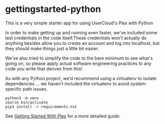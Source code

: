 # gettingstarted-python

This is a very simple starter app for using UserCloud's Plex with Python

In order to make getting up and running even faster, we've included some test credentials in the code itself.These credentials won't actually do anything besides allow you to create an account and log into localhost, but
they should make things just a little bit easier.

We've also tried to simplify the code to the bare minimum to see what's going on, so please apply actual software
engineering practices to any code you write that derives from this!

As with any Python project, we'd recommend using a virtualenv to isolate dependencies ... we haven't included the virtualenv to avoid system-specific path issues.

```
python3 -m venv .
source bin/activate
pip3 install -r requirements.txt
```

See [Getting Started With Plex](https://userclouds.com/getting-started-with-plex) for a more detailed guide.
